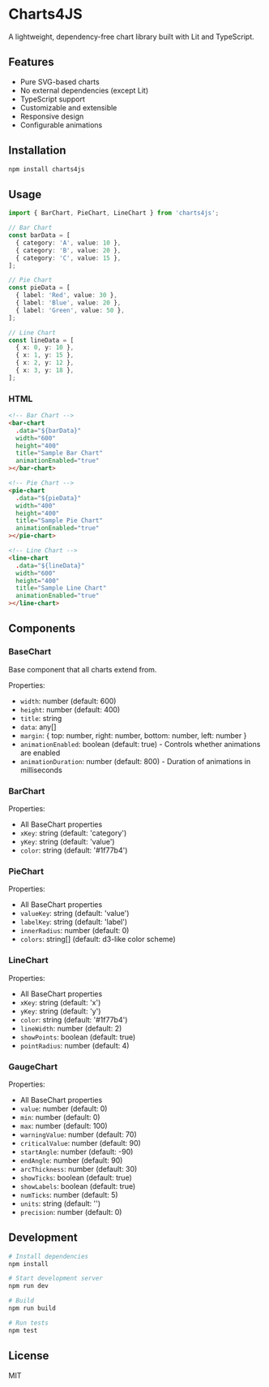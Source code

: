 # Charts4JS

A lightweight, dependency-free chart library built with Lit and TypeScript.

## Features

- Pure SVG-based charts
- No external dependencies (except Lit)
- TypeScript support
- Customizable and extensible
- Responsive design
- Configurable animations

## Installation

```bash
npm install charts4js
```

## Usage

```typescript
import { BarChart, PieChart, LineChart } from 'charts4js';

// Bar Chart
const barData = [
  { category: 'A', value: 10 },
  { category: 'B', value: 20 },
  { category: 'C', value: 15 },
];

// Pie Chart
const pieData = [
  { label: 'Red', value: 30 },
  { label: 'Blue', value: 20 },
  { label: 'Green', value: 50 },
];

// Line Chart
const lineData = [
  { x: 0, y: 10 },
  { x: 1, y: 15 },
  { x: 2, y: 12 },
  { x: 3, y: 18 },
];
```

### HTML

```html
<!-- Bar Chart -->
<bar-chart
  .data="${barData}"
  width="600"
  height="400"
  title="Sample Bar Chart"
  animationEnabled="true"
></bar-chart>

<!-- Pie Chart -->
<pie-chart
  .data="${pieData}"
  width="400"
  height="400"
  title="Sample Pie Chart"
  animationEnabled="true"
></pie-chart>

<!-- Line Chart -->
<line-chart
  .data="${lineData}"
  width="600"
  height="400"
  title="Sample Line Chart"
  animationEnabled="true"
></line-chart>
```

## Components

### BaseChart

Base component that all charts extend from.

Properties:

- `width`: number (default: 600)
- `height`: number (default: 400)
- `title`: string
- `data`: any[]
- `margin`: { top: number, right: number, bottom: number, left: number }
- `animationEnabled`: boolean (default: true) - Controls whether animations are enabled
- `animationDuration`: number (default: 800) - Duration of animations in milliseconds

### BarChart

Properties:

- All BaseChart properties
- `xKey`: string (default: 'category')
- `yKey`: string (default: 'value')
- `color`: string (default: '#1f77b4')

### PieChart

Properties:

- All BaseChart properties
- `valueKey`: string (default: 'value')
- `labelKey`: string (default: 'label')
- `innerRadius`: number (default: 0)
- `colors`: string[] (default: d3-like color scheme)

### LineChart

Properties:

- All BaseChart properties
- `xKey`: string (default: 'x')
- `yKey`: string (default: 'y')
- `color`: string (default: '#1f77b4')
- `lineWidth`: number (default: 2)
- `showPoints`: boolean (default: true)
- `pointRadius`: number (default: 4)

### GaugeChart

Properties:

- All BaseChart properties
- `value`: number (default: 0)
- `min`: number (default: 0)
- `max`: number (default: 100)
- `warningValue`: number (default: 70)
- `criticalValue`: number (default: 90)
- `startAngle`: number (default: -90)
- `endAngle`: number (default: 90)
- `arcThickness`: number (default: 30)
- `showTicks`: boolean (default: true)
- `showLabels`: boolean (default: true)
- `numTicks`: number (default: 5)
- `units`: string (default: '')
- `precision`: number (default: 0)

## Development

```bash
# Install dependencies
npm install

# Start development server
npm run dev

# Build
npm run build

# Run tests
npm test
```

## License

MIT
